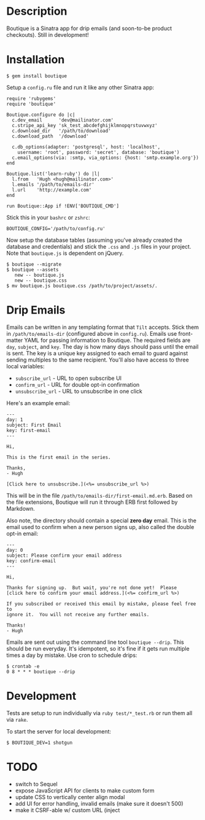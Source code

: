 # Description

Boutique is a Sinatra app for drip emails (and soon-to-be product checkouts).
Still in development!

# Installation

    $ gem install boutique

Setup a `config.ru` file and run it like any other Sinatra app:

    require 'rubygems'
    require 'boutique'

    Boutique.configure do |c|
      c.dev_email      'dev@mailinator.com'
      c.stripe_api_key 'sk_test_abcdefghijklmnopqrstuvwxyz'
      c.download_dir   '/path/to/download'
      c.download_path  '/download'

      c.db_options(adapter: 'postgresql', host: 'localhost',
        username: 'root', password: 'secret', database: 'boutique')
      c.email_options(via: :smtp, via_options: {host: 'smtp.example.org'})
    end

    Boutique.list('learn-ruby') do |l|
      l.from   'Hugh <hugh@mailinator.com>'
      l.emails '/path/to/emails-dir'
      l.url    'http://example.com'
    end

    run Boutique::App if !ENV['BOUTIQUE_CMD']

Stick this in your `bashrc` or `zshrc`:

    BOUTIQUE_CONFIG='/path/to/config.ru'

Now setup the database tables (assuming you've already created the database and
credentials) and stick the `.css` and `.js` files in your project.  Note that
`boutique.js` is dependent on jQuery.

    $ boutique --migrate
    $ boutique --assets
       new -- boutique.js
       new -- boutique.css
    $ mv boutique.js boutique.css /path/to/project/assets/.

# Drip Emails

Emails can be written in any templating format that `Tilt` accepts.  Stick them
in `/path/to/emails-dir` (configured above in `config.ru`).  Emails use
front-matter YAML for passing information to Boutique.  The required fields are
`day`, `subject`, and `key`.  The day is how many days should pass until the
email is sent.  The key is a unique key assigned to each email to guard against
sending multiples to the same recipient.  You'll also have access to three
local variables:

* `subscribe_url` - URL to open subscribe UI
* `confirm_url` - URL for double opt-in confirmation
* `unsubscribe_url` - URL to unsubscribe in one click

Here's an example email:

    ---
    day: 1
    subject: First Email
    key: first-email
    ---

    Hi,

    This is the first email in the series.

    Thanks,
    - Hugh

    [Click here to unsubscribe.](<%= unsubscribe_url %>)

This will be in the file `/path/to/emails-dir/first-email.md.erb`.  Based on
the file extensions, Boutique will run it through ERB first followed by Markdown.

Also note, the directory should contain a special **zero day** email.  This is
the email used to confirm when a new person signs up, also called the double
opt-in email:

    ---
    day: 0
    subject: Please confirm your email address
    key: confirm-email
    ---

    Hi,

    Thanks for signing up.  But wait, you're not done yet!  Please
    [click here to confirm your email address.](<%= confirm_url %>)

    If you subscribed or received this email by mistake, please feel free to
    ignore it.  You will not receive any further emails.

    Thanks!
    - Hugh

Emails are sent out using the command line tool `boutique --drip`.  This should
be run everyday.  It's idempotent, so it's fine if it gets run multiple times a
day by mistake.  Use cron to schedule drips:

    $ crontab -e
    0 8 * * * boutique --drip

# Development

Tests are setup to run individually via `ruby test/*_test.rb` or run them all
via `rake`.

To start the server for local development:

    $ BOUTIQUE_DEV=1 shotgun

# TODO

* switch to Sequel
* expose JavaScript API for clients to make custom form
* update CSS to vertically center align modal
* add UI for error handling, invalid emails (make sure it doesn't 500)
* make it CSRF-able w/ custom URL (inject <script> instead of AJAX posts)
* add better logging + rusen
* add Stripe integration
* add template-able email integration for purchase receipts + recover
* add re-usable UI for purchasing, downloading, recover

# License

Copyright Hugh Bien - http://hughbien.com.
Released under BSD License, see LICENSE.md for more info.
